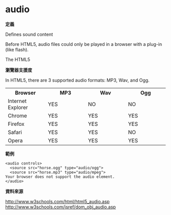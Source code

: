 # audio

**定義**

Defines sound content

Before HTML5, audio files could only be played in a browser with a plug-in (like flash).

The HTML5 <audio> element specifies a standard way to embed audio in a web page.


**瀏覽器支援度**

In HTML5, there are 3 supported audio formats: MP3, Wav, and Ogg.

<table>
<tbody><tr>
<th style="width:25%">Browser</th>
<th style="width:25%">MP3</th>
<th style="width:25%">Wav</th>
<th style="width:25%">Ogg</th>
</tr>
<tr>
<td>Internet Explorer</td>
<td>YES</td>
<td>NO</td>
<td>NO</td>
</tr>
<tr>
<td>Chrome</td>
<td>YES</td>
<td>YES</td>
<td>YES</td>
</tr>
<tr>
<td>Firefox</td>
<td>YES</td>
<td>YES</td>
<td>YES</td>
</tr>
<tr>
<td>Safari</td>
<td>YES</td>
<td>YES</td>
<td>NO</td>
</tr>
<tr>
<td>Opera</td>
<td>YES</td>
<td>YES</td>
<td>YES</td>
</tr>
</tbody></table>

**範例**

```
<audio controls>
  <source src="horse.ogg" type="audio/ogg">
  <source src="horse.mp3" type="audio/mpeg">
Your browser does not support the audio element.
</audio>
```

**資料來源**

http://www.w3schools.com/html/html5_audio.asp
http://www.w3schools.com/jsref/dom_obj_audio.asp
